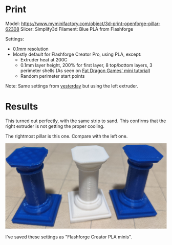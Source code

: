 # Print

Model: https://www.myminifactory.com/object/3d-print-openforge-pillar-62308
Slicer: Simplify3d
Filament: Blue PLA from Flashforge

Settings:
- 0.1mm resolution
- Mostly default for Flashforge Creator Pro, using PLA, except:
    - Extruder heat at 200C
    - 0.1mm layer height, 200% for first layer, 8 top/bottom layers, 3 perimeter shells (As seen on [Fat Dragon Games' mini tutorial](https://www.youtube.com/watch?time_continue=716&v=AqEWl51s9Rw&feature=emb_logo))
    - Random perimeter start points

Note: Same settings from [yesterday](../16/01-openforge-pillar.md) but using the left extruder.

# Results

This turned out perfectly, with the same strip to sand. This confirms that the right extruder is not getting the proper cooling.

The rightmost pillar is this one. Compare with the left one.

![Front][front]

[front]: ./79b85ba0-aee1-4bd7-80a4-b2fed3cd799e.jfif "Front"

I've saved these settings as "Flashforge Creator PLA minis".